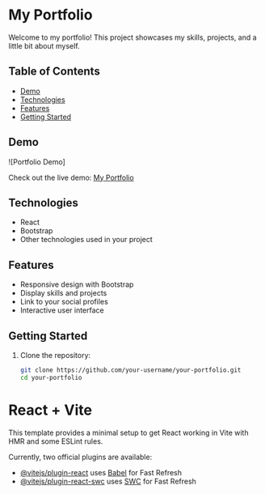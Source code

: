 # My Portfolio

Welcome to my portfolio! This project showcases my skills, projects, and a little bit about myself.

## Table of Contents
- [Demo](#demo)
- [Technologies](#technologies)
- [Features](#features)
- [Getting Started](#getting-started)
  

## Demo
![Portfolio Demo]

Check out the live demo: [My Portfolio](https://65d7bc5bb65ad8455643e1b4--chic-lollipop-cd173a.netlify.app/)

## Technologies
- React
- Bootstrap
- Other technologies used in your project

## Features
- Responsive design with Bootstrap
- Display skills and projects
- Link to your social profiles
- Interactive user interface

## Getting Started
1. Clone the repository:
   ```bash
   git clone https://github.com/your-username/your-portfolio.git
   cd your-portfolio

# React + Vite

This template provides a minimal setup to get React working in Vite with HMR and some ESLint rules.

Currently, two official plugins are available:

- [@vitejs/plugin-react](https://github.com/vitejs/vite-plugin-react/blob/main/packages/plugin-react/README.md) uses [Babel](https://babeljs.io/) for Fast Refresh
- [@vitejs/plugin-react-swc](https://github.com/vitejs/vite-plugin-react-swc) uses [SWC](https://swc.rs/) for Fast Refresh
